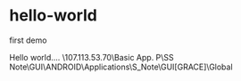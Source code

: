 # hello-world
first demo

Hello world....
\\107.113.53.70\Basic App. P\SS Note\GUI\ANDROID\Applications\S_Note\GUI\[GRACE]\Global
